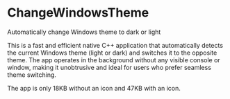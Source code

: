 # ChangeWindowsTheme
 Automatically change Windows theme to dark or light

This is a fast and efficient native C++ application that automatically detects the current Windows theme (light or dark) and switches it to the opposite theme. The app operates in the background without any visible console or window, making it unobtrusive and ideal for users who prefer seamless theme switching.

The app is only 18KB without an icon and 47KB with an icon.